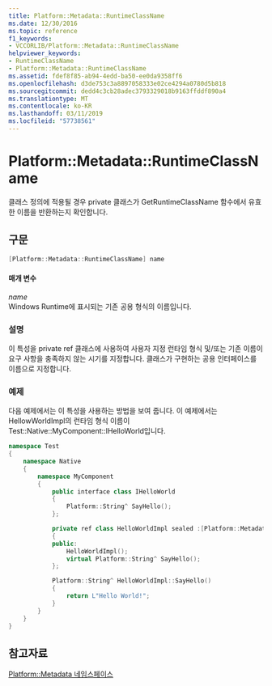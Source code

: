 ```yaml
---
title: Platform::Metadata::RuntimeClassName
ms.date: 12/30/2016
ms.topic: reference
f1_keywords:
- VCCORLIB/Platform::Metadata::RuntimeClassName
helpviewer_keywords:
- RuntimeClassName
- Platform::Metadata::RuntimeClassName
ms.assetid: fdef8f85-ab94-4edd-ba50-ee0da9358ff6
ms.openlocfilehash: d3de753c3a8897058333e02ce4294a0780d5b818
ms.sourcegitcommit: dedd4c3cb28adec3793329018b9163ffddf890a4
ms.translationtype: MT
ms.contentlocale: ko-KR
ms.lasthandoff: 03/11/2019
ms.locfileid: "57738561"
---
```

# <a name="platformmetadataruntimeclassname"></a>Platform::Metadata::RuntimeClassName

클래스 정의에 적용될 경우 private 클래스가 GetRuntimeClassName 함수에서 유효한 이름을 반환하는지 확인합니다.

## <a name="syntax"></a>구문

```cpp
[Platform::Metadata::RuntimeClassName] name
```

#### <a name="parameters"></a>매개 변수

*name*<br/>
Windows Runtime에 표시되는 기존 공용 형식의 이름입니다.

### <a name="remarks"></a>설명

이 특성을 private ref 클래스에 사용하여 사용자 지정 런타임 형식 및/또는 기존 이름이 요구 사항을 충족하지 않는 시기를 지정합니다. 클래스가 구현하는 공용 인터페이스를 이름으로 지정합니다.

### <a name="example"></a>예제

다음 예제에서는 이 특성을 사용하는 방법을 보여 줍니다. 이 예제에서는 HellowWorldImpl의 런타임 형식 이름이 Test::Native::MyComponent::IHelloWorld입니다.

```cpp
namespace Test
{
    namespace Native
    {
        namespace MyComponent
        {
            public interface class IHelloWorld
            {
                Platform::String^ SayHello();
            };

            private ref class HelloWorldImpl sealed :[Platform::Metadata::RuntimeClassName] IHelloWorld
            {
            public:
                HelloWorldImpl();
                virtual Platform::String^ SayHello();
            };

            Platform::String^ HelloWorldImpl::SayHello()
            {
                return L"Hello World!";
            }
        }
    }
}
```

## <a name="see-also"></a>참고자료

[Platform::Metadata 네임스페이스](../cppcx/platform-metadata-namespace.md)
